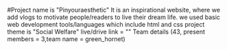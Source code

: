 #Project name is "Pinyouraesthetic"
It is an inspirational website, where we add vlogs to motivate people/readers to live their dream life.
we used basic web development tools/languages which include html and css
project theme is "Social Welfare"
live/drive link = ""
Team details (43, present members = 3,team name = green_hornet)
